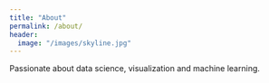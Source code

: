 ```yaml
---
title: "About"
permalink: /about/
header:
  image: "/images/skyline.jpg"
---
```


Passionate about data science, visualization and machine learning.  
